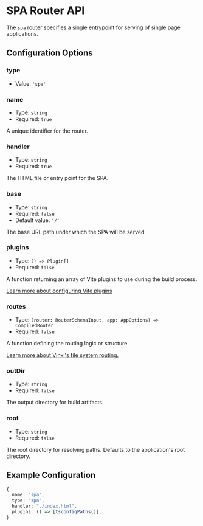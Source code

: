 # SPA Router API

The `spa` router specifies a single entrypoint for serving of single page applications. 

## Configuration Options

### type

- Value: `'spa'`

### name

- Type: `string`
- Required: `true`

A unique identifier for the router.

### handler

- Type: `string`
- Required: `true`

The HTML file or entry point for the SPA.

### base

- Type: `string`
- Required: `false`
- Default value: `'/'`

The base URL path under which the SPA will be served.

### plugins

- Type: `() => Plugin[]`
- Required: `false`

A function returning an array of Vite plugins to use during the build process.

[Learn more about configuring Vite plugins](../../guide/vite-plugins.md)

### routes

- Type: `(router: RouterSchemaInput, app: AppOptions) => CompiledRouter`
- Required: `false`

A function defining the routing logic or structure.

[Learn more about Vinxi's file system routing.](../../guide/file-system-routing.md)

### outDir

- Type: `string`
- Required: `false`

The output directory for build artifacts.

### root

- Type: `string`
- Required: `false`

The root directory for resolving paths. Defaults to the application's root directory.

## Example Configuration

```ts
{
  name: "spa",
  type: "spa",
  handler: "./index.html",
  plugins: () => [tsconfigPaths()],
}
```
